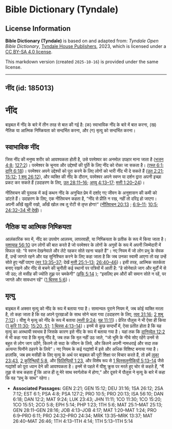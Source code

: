 # Bible Dictionary (Tyndale)

## License Information

**Bible Dictionary (Tyndale)** is based on and adapted from: _Tyndale Open Bible Dictionary_, [Tyndale House Publishers](https://tyndaleopenresources.com/), 2023, which is licensed under a [CC BY-SA 4.0 license](https://creativecommons.org/licenses/by-sa/4.0/legalcode.en).

This markdown version (created `2025-10-16`) is provided under the same license.



--------------------------------

## नींद (id: 185013)

नींद
====

बाइबल में नींद के बारे में तीन तरह से बात की गई है: (क) स्वाभाविक नींद के बारे में बात करना, (ख) नैतिक या आत्मिक निष्क्रियता को सन्दर्भित करना, और (ग) मृत्यु को सन्दर्भित करना।

स्वाभाविक नींद
--------------

जिस नींद की मनुष्य शरीर को आवश्यकता होती है, उसे परमेश्वर का अनमोल उपहार माना जाता है ([भजन 4:8](https://ref.ly/Ps4:8); [127:2](https://ref.ly/Ps127:2))। परमेश्वर के चुनाव और उद्देश्यों की पूर्ति के लिए नींद को रोका जा सकता है। ([एस्त 6:1](https://ref.ly/Esth6:1); [दानि 6:18](https://ref.ly/Dan6:18))। परमेश्वर अपने उद्देश्यों को पूरा करने के लिए लोगों को भारी नींद भी दे सकते हैं ([उत 2:21](https://ref.ly/Gen2:21); [15:12](https://ref.ly/Gen15:12); [1 शमू 26:12](https://ref.ly/1Sam26:12)), और व्यक्ति की नींद के दौरान, परमेश्वर अपने स्वप्न या दर्शन द्वारा अपनी इच्छा प्रकट कर सकते हैं (उदाहरण के लिए, [उत 28:11–16](https://ref.ly/Gen28:11-Gen28:16); [अय्यू 4:13–17](https://ref.ly/Job4:13-Job4:17); [मत्ती 1:20–24](https://ref.ly/Matt1:20-Matt1:24))।

नीतिवचन की पुस्तक में कई कथन नींद के अनुचित प्रेम में दर्शाए गए जीवन के अनुशासन की कमी को डांटते हैं। उदाहरण के लिए, एक नीतिवचन कहता है, “नींद से प्रीति न रख, नहीं तो दरिद्र हो जाएगा। अपनी आँखें खुली रखो, आँखें खोल तब तू रोटी से तृप्त होगा!” ([नीतिवचन 20:13](https://ref.ly/Prov20:13) ; [6:9–11](https://ref.ly/Prov6:9-Prov6:11); [10:5](https://ref.ly/Prov10:5); [24:32–34 भी देखें](https://ref.ly/Prov24:32-Prov24:34))।

नैतिक या आत्मिक निष्क्रियता
---------------------------

आलंकारिक रूप में, नींद का उपयोग आलस्य, लापरवाही, या निष्क्रियता के प्रतीक के रूप में किया जाता है। [यशायाह 56:10](https://ref.ly/Isa56:10) उन लोगों की बात करते है जो परमेश्वर के लोगों के अगुवों के रूप में अपनी जिम्मेदारी में विफल रहे: “वे स्वप्न देखनेवाले और लेटे रहकर सोते रहना चाहते हैं”। नए नियम में जो लोग प्रभु के सेवक हैं, उन्हें जागते रहने और यह सुनिश्चित करने के लिए कहा जाता है कि जब उनका स्वामी आएगा तो वह उन्हें सोते हुए नहीं पाएगा ([मर 13:35–37](https://ref.ly/Mark13:35-Mark13:37); देखें [मत्ती 25:1–13](https://ref.ly/Matt25:1-Matt25:13); [26:40–46](https://ref.ly/Matt26:40-Matt26:46))। इसी तरह, आत्मिक सतर्कता बनाए रखने और नींद से बचने की चुनौती कई स्थानों पर पत्रियों में आती है: “हे सोनेवाले जाग और मुर्दों में से जी उठ; तो मसीह की ज्योति तुझ पर चमकेगी” ([इफि 5:14](https://ref.ly/Eph5:14) ); “इसलिए हम औरों की समान सोते न रहें, पर जागते और सावधान रहें” ([1 थिस्स 5:6](https://ref.ly/1Thess5:6))।

मृत्यु
------

बाइबल में अक्सर मृत्यु को नींद के रूप में बताया गया है। सामान्यतः पुराने नियम में, जब कोई व्यक्ति मरता है, तो कहा जाता है कि वह अपने पुरखाओं के साथ सोने चला गया (उदाहरण के लिए, [व्यव 31:16](https://ref.ly/Deut31:16); [2 शमू 7:12](https://ref.ly/2Sam7:12))। यीशु ने मृत्यु को नींद के रूप में बताया ([मत्ती 9:24](https://ref.ly/Matt9:24); [यूह 11:11](https://ref.ly/John11:11))। प्रेरित पौलुस ने भी ऐसा ही किया ([1 कुरि 11:30](https://ref.ly/1Cor11:30); [15:20, 51](https://ref.ly/1Cor15:20); [1 थिस्स 4:13–14](https://ref.ly/1Thess4:13-1Thess4:14))। इनमें से कुछ सन्दर्भों में, ऐसा प्रतीत होता है कि यह मृत्यु का अस्थायी स्वभाव है जिसके कारण इसे नींद के रूप में बताया गया है। यहां तक कि [दानिय्येल 12:2](https://ref.ly/Dan12:2) में भी कहा गया है कि मृत्यु नींद है, जब तक कि मृत नहीं उठ जाते, “जो भूमि के नीचे सोए रहेंगे उनमें से बहुत से लोग जाग उठेंगे, कितने तो सदा के जीवन के लिये, और कितने अपनी नामधराई और सदा तक अत्यन्त घिनौने ठहरने के लिये”। नए नियम के कई गद्यांशों में इसे और अधिक विशिष्ट बनाया गया है। हालांकि, जब हम मसीही के लिए मृत्यु के अर्थ पर बाइबल की पूरी शिक्षा पर विचार करते हैं, तो हमें [लूका 23:43](https://ref.ly/Luke23:43), [2 कुरिन्थियों 5:8](https://ref.ly/2Cor5:8), और [फिलिप्पियों 1:23](https://ref.ly/Phil1:23), और विशेष रूप से [1 थिस्सलुनीकियों 5:13–14](https://ref.ly/1Thess5:13-1Thess5:14) जैसे गद्यांशों को पूरा ध्यान देने की आवश्यकता है। इनमें से पहले में यीशु क्रूस पर मरते हुए चोर से कहते हैं, “मैं तुझ से सच कहता हूँ कि आज ही तू मेरे साथ स्वर्गलोक में होगा,” और दूसरे में पौलुस ने मृत्यु के बारे में कहा कि वह “प्रभु के साथ” रहेगा।

* **Associated Passages:** GEN 2:21; GEN 15:12; DEU 31:16; 1SA 26:12; 2SA 7:12; EST 6:1; PSA 4:8; PSA 127:2; PRO 10:5; PRO 20:13; ISA 56:10; DAN 6:18; DAN 12:2; MAT 9:24; LUK 23:43; JHN 11:11; 1CO 11:30; 1CO 15:20; 1CO 15:51; 2CO 5:8; EPH 5:14; PHP 1:23; 1TH 5:6; MAT 25:1–MAT 25:13; GEN 28:11–GEN 28:16; JOB 4:13–JOB 4:17; MAT 1:20–MAT 1:24; PRO 6:9–PRO 6:11; PRO 24:32–PRO 24:34; MRK 13:35–MRK 13:37; MAT 26:40–MAT 26:46; 1TH 4:13–1TH 4:14; 1TH 5:13–1TH 5:14

